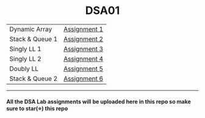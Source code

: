 <h1 align="center"> DSA01 </h1>

|       |        |
|-------|--------|
|Dynamic Array| [Assignment 1](https://github.com/saha-indranil/DSA01/blob/main/Questions/README1.md) |
|Stack & Queue 1| [Assignment 2](https://github.com/saha-indranil/DSA01/blob/main/Questions/README2.md) |
|Singly LL 1| [Assignment 3](https://github.com/saha-indranil/DSA01/blob/main/Questions/README3.md) |
|Singly LL 2| [Assignment 4](https://github.com/saha-indranil/DSA01/blob/main/Questions/README4.md) |
|Doubly LL| [Assignment 5](https://github.com/saha-indranil/DSA01/blob/main/Questions/README5.md) |
|Stack & Queue 2| [Assignment 6](https://github.com/saha-indranil/DSA01/blob/main/Questions/README6.md) |

---

#### All the DSA Lab assignments will be uploaded here in this repo so make sure to star(⭐) this repo
